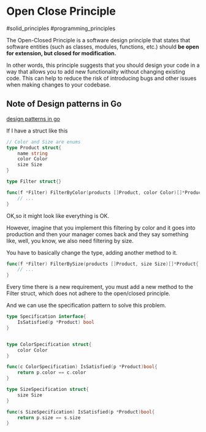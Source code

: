 # Open Close Principle

#solid_principles #programming_principles

The Open-Closed Principle is a software design principle that states that software entities (such as classes, modules, functions, etc.) should **be open for extension, but closed for modification.**



In other words, this principle suggests that you should design your code in a way that allows you to add new functionality without changing existing code. This can help to reduce the risk of introducing bugs and other issues when making changes to your codebase.



## Note of Design patterns in Go



[design patterns in go](https://www.udemy.com/course/design-patterns-go/learn/lecture/16912634#questions)



If I have a struct like this

```go
// Color and Size are enums
type Product struct{
    name string
    color Color
    size Size
}

type Filter struct{}

func(f *Filter) FilterByColor(products []Product, color Color)[]*Product{
    // ...
}

```



OK,so it might look like everything is OK.

However, imagine that you implement this filtering by color and it goes into production and then your manager comes back and they say something like, well, you know, we also need filtering by size.

You have to basically change the type, adding another method to it.

```go
func(f *Filter) FilterBySize(products []Product, size Size)[]*Product{
    // ...
}
```

Every time there is a new requirement, you must add a new method to the Filter struct, which does not adhere to the open/closed principle.



And we can use the specification pattern to solve this problem.

```go
type Specification interface{
    IsSatisfied(p *Product) bool
}


type ColorSpecification struct{
    color Color
}

func(c ColorSpecification) IsSatisfied(p *Product)bool{
    return p.color == c.color
}

type SizeSpecification struct{
    size Size
}

func(s SizeSpecification) IsSatisfied(p *Product)bool{
    return p.size == s.size
}
```


